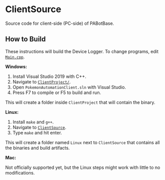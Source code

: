 # ClientSource

Source code for client-side (PC-side) of PABotBase.

## How to Build

These instructions will build the Device Logger. To change programs, edit [`Main.cpp`](../ClientSource/Main.cpp#L33).

**Windows:**
1. Install Visual Studio 2019 with C++.
2. Navigate to [`ClientProject/`](../ClientProject).
3. Open `PokemonAutomationClient.sln` with Visual Studio.
4. Press F7 to compile or F5 to build and run.
 
 This will create a folder inside `ClientProject` that will contain the binary.


**Linux:**
1. Install `make` and `g++`.
2. Navigate to [`ClientSource`](../ClientSource).
3. Type `make` and hit enter.
 
 This will create a folder named `Linux` next to `ClientSource` that contains all the binaries and build artifacts.
 

**Mac:**

Not officially supported yet, but the Linux steps might work with little to no modifications.
